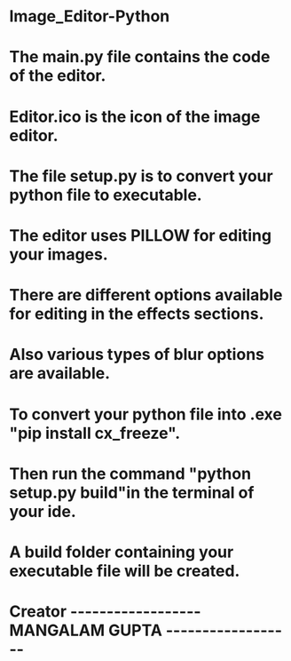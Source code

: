 # Image_Editor-Python
# The main.py file contains the code of the editor.
# Editor.ico is the icon of the image editor.
# The file setup.py is to convert your python file to executable.
# The editor uses PILLOW for editing your images.
# There are different options available for editing in the effects sections.
# Also various types of blur options are available.
# To convert your python file into .exe "pip install cx_freeze".
# Then run the command "python setup.py build"in the terminal of your ide.
# A build folder containing your executable file will be created.
# Creator ------------------ MANGALAM GUPTA ------------------
